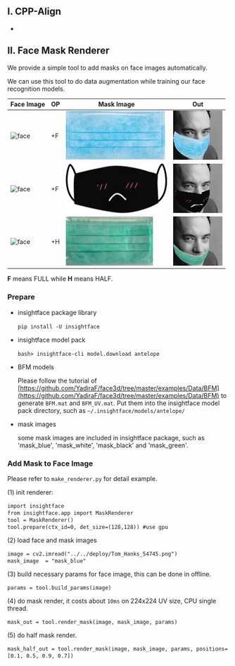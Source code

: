 
## I. CPP-Align
 
  -

## II. Face Mask Renderer

We provide a simple tool to add masks on face images automatically.

We can use this tool to do data augmentation while training our face recognition models.

| Face Image  | OP | Mask Image | Out |  
| ------- | ------ | --------- | ----------- |  
|  <img src="https://github.com/deepinsight/insightface/blob/master/deploy/Tom_Hanks_54745.png" alt="face" height="112" /> | +F  | <img src="https://github.com/nttstar/insightface-resources/blob/master/images/mask1.jpg" alt="mask" height="112" />     | <img src="https://github.com/nttstar/insightface-resources/blob/master/images/mask_out1.jpg?raw=true" alt="mask" height="112" />      | 
|  <img src="https://github.com/deepinsight/insightface/blob/master/deploy/Tom_Hanks_54745.png" alt="face" height="112" /> | +F  | <img src="https://github.com/nttstar/insightface-resources/blob/master/images/black-mask.png" alt="mask" height="112" />     | <img src="https://github.com/nttstar/insightface-resources/blob/master/images/mask_out3.jpg?raw=true" alt="mask" height="112" />      | 
|  <img src="https://github.com/deepinsight/insightface/blob/master/deploy/Tom_Hanks_54745.png" alt="face" height="112" /> | +H  | <img src="https://github.com/nttstar/insightface-resources/blob/master/images/mask2.jpg?raw=true" alt="mask" height="112" />     | <img src="https://github.com/nttstar/insightface-resources/blob/master/images/mask_out2h.jpg?raw=true" alt="mask" height="112" />      | 

**F** means FULL while **H** means HALF.

### Prepare

- insightface package library

   ``pip install -U insightface``

- insightface model pack

  ``bash> insightface-cli model.download antelope``
  
- BFM models

   Please follow the tutorial of [https://github.com/YadiraF/face3d/tree/master/examples/Data/BFM](https://github.com/YadiraF/face3d/tree/master/examples/Data/BFM) to generate `BFM.mat` and `BFM_UV.mat`. Put them into the insightface model pack directory, such as ``~/.insightface/models/antelope/``
   
   
- mask images

   some mask images are included in insightface package, such as 'mask\_blue', 'mask\_white', 'mask\_black' and 'mask\_green'.
   
### Add Mask to Face Image

Please refer to `make_renderer.py` for detail example. 

(1) init renderer:
```
import insightface
from insightface.app import MaskRenderer
tool = MaskRenderer()
tool.prepare(ctx_id=0, det_size=(128,128)) #use gpu
```

(2) load face and mask images
```
image = cv2.imread("../../deploy/Tom_Hanks_54745.png")
mask_image  = "mask_blue"
```

(3) build necessary params for face image, this can be done in offline.
```
params = tool.build_params(image)
```

(4) do mask render, it costs about `10ms` on 224x224 UV size, CPU single thread.
```
mask_out = tool.render_mask(image, mask_image, params)
```

(5) do half mask render.
```
mask_half_out = tool.render_mask(image, mask_image, params, positions=[0.1, 0.5, 0.9, 0.7])
```
